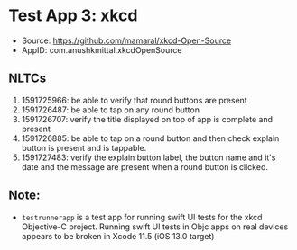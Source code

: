 # Test App 3: xkcd
- Source: https://github.com/mamaral/xkcd-Open-Source
- AppID: com.anushkmittal.xkcdOpenSource

## NLTCs

1. 1591725966: be able to verify that round buttons are present
2. 1591726487: be able to tap on any round button
3. 1591726707: verify the title displayed on top of app is complete and present
4. 1591726885: be able to tap on a round button and then check explain button is present and is tappable.
5. 1591727483: verify the explain button label, the button name and it's date and the message are present when a round button is clicked.

## Note:
- `testrunnerapp` is a test app for running swift UI tests for the xkcd Objective-C project. Running swift UI tests in Objc apps on real devices appears to be broken in Xcode 11.5 (iOS 13.0 target)